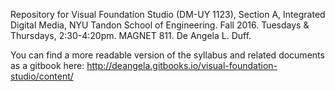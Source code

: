 Repository for Visual Foundation Studio (DM-UY 1123), Section A, Integrated Digital Media, NYU Tandon School of Engineering. Fall 2016. Tuesdays & Thursdays, 2:30-4:20pm. MAGNET 811. De Angela L. Duff.

You can find a more readable version of the syllabus and related documents as a gitbook here:
http://deangela.gitbooks.io/visual-foundation-studio/content/

